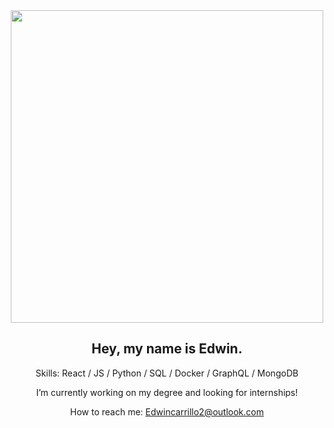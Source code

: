 <div align='center'>

  <img src='https://user-images.githubusercontent.com/69633370/206747424-e0dbedda-f3fb-4d4d-9c07-26d900a1944b.gif' height='500'/>
  
  <h2>Hey, my name is Edwin.</h2>
  
   Skills: React / JS / Python / SQL / Docker / GraphQL / MongoDB 

   I’m currently working on my degree and looking for internships!

   How to reach me: Edwincarrillo2@outlook.com 
</div>
